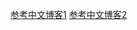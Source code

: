 [参考中文博客1](http://noble4cc.me/The-difference-between-python2-and-python3/)
[参考中文博客2](http://www.tuicool.com/articles/BB32M3)
